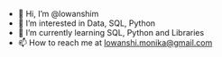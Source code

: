 - 👋 Hi, I’m @lowanshim
- 👀 I’m interested in Data, SQL, Python
- 🌱 I’m currently learning SQL, Python and Libraries
- 📫 How to reach me at lowanshi.monika@gmail.com

<!---
lowanshim/lowanshim is a ✨ special ✨ repository because its `README.md` (this file) appears on your GitHub profile.
You can click the Preview link to take a look at your changes.
--->
